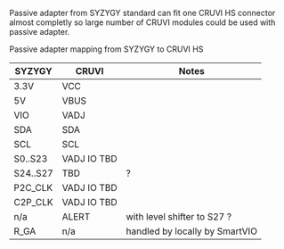 Passive adapter from SYZYGY standard can fit one CRUVI HS connector almost completly so large number of CRUVI modules could be used with passive adapter.

Passive adapter mapping from SYZYGY to CRUVI HS

|SYZYGY|CRUVI|Notes|
|-----|------|--|
|3.3V|VCC||
|5V|VBUS||
|VIO|VADJ||
|SDA|SDA||
|SCL|SCL||
|S0..S23|VADJ IO TBD||
|S24..S27|TBD|?|
|P2C_CLK|VADJ IO TBD||
|C2P_CLK|VADJ IO TBD||
|n/a|ALERT|with level shifter to S27 ?|
|R_GA|n/a|handled by locally by SmartVIO|
